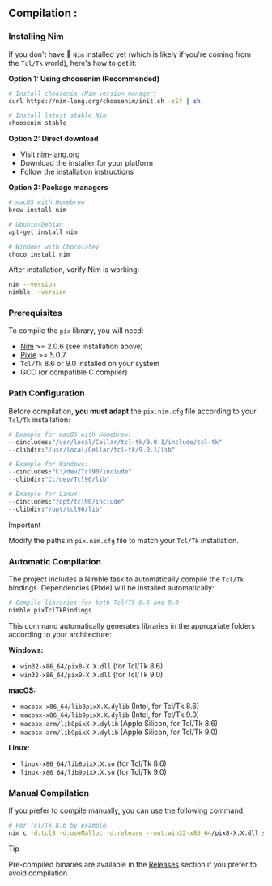 Compilation :
-------------------------

### Installing Nim
If you don't have 👑 `Nim` installed yet (which is likely if you're coming from the `Tcl/Tk` world), here's how to get it:

**Option 1: Using choosenim (Recommended)**
```bash
# Install choosenim (Nim version manager)
curl https://nim-lang.org/choosenim/init.sh -sSf | sh

# Install latest stable Nim
choosenim stable
```

**Option 2: Direct download**
- Visit [nim-lang.org](https://nim-lang.org/install.html)
- Download the installer for your platform
- Follow the installation instructions

**Option 3: Package managers**
```bash
# macOS with Homebrew
brew install nim

# Ubuntu/Debian
apt-get install nim

# Windows with Chocolatey
choco install nim
```

After installation, verify Nim is working:
```bash
nim --version
nimble --version
```

### Prerequisites
To compile the `pix` library, you will need:
- [Nim](https://nim-lang.org) >= 2.0.6 (see installation above)
- [Pixie](https://github.com/treeform/pixie) >= 5.0.7
- `Tcl/Tk` 8.6 or 9.0 installed on your system
- GCC (or compatible C compiler)

### Path Configuration
Before compilation, **you must adapt** the `pix.nim.cfg` file according to your `Tcl/Tk` installation:

```nim
# Example for macOS with Homebrew:
--cincludes:"/usr/local/Cellar/tcl-tk/9.0.1/include/tcl-tk"
--clibdir:"/usr/local/Cellar/tcl-tk/9.0.1/lib"

# Example for Windows:
--cincludes:"C:/dev/Tcl90/include" 
--clibdir:"C:/dev/Tcl90/lib"

# Example for Linux:
--cincludes:"/opt/tcl90/include"
--clibdir:"/opt/tcl90/lib"
```

> [!IMPORTANT]
> Modify the paths in `pix.nim.cfg` file to match your `Tcl/Tk` installation.

### Automatic Compilation
The project includes a Nimble task to automatically compile the `Tcl/Tk` bindings.
Dependencies (Pixie) will be installed automatically:

```bash
# Compile libraries for both Tcl/Tk 8.6 and 9.0
nimble pixTclTkBindings
```

This command automatically generates libraries in the appropriate folders according to your architecture:

**Windows:**
- `win32-x86_64/pix8-X.X.dll` (for Tcl/Tk 8.6)  
- `win32-x86_64/pix9-X.X.dll` (for Tcl/Tk 9.0)

**macOS:**
- `macosx-x86_64/lib8pixX.X.dylib` (Intel, for Tcl/Tk 8.6)
- `macosx-x86_64/lib9pixX.X.dylib` (Intel, for Tcl/Tk 9.0)
- `macosx-arm/lib8pixX.X.dylib` (Apple Silicon, for Tcl/Tk 8.6)
- `macosx-arm/lib9pixX.X.dylib` (Apple Silicon, for Tcl/Tk 9.0)

**Linux:**
- `linux-x86_64/lib8pixX.X.so` (for Tcl/Tk 8.6)
- `linux-x86_64/lib9pixX.X.so` (for Tcl/Tk 9.0)

### Manual Compilation
If you prefer to compile manually, you can use the following command:

```bash
# For Tcl/Tk 8.6 by example
nim c -d:tcl8 -d:useMalloc -d:release --out:win32-x86_64/pix8-X.X.dll src/pix.nim
```

> [!TIP]
> Pre-compiled binaries are available in the [Releases](https://github.com/nico-robert/pix/releases) section if you prefer to avoid compilation.